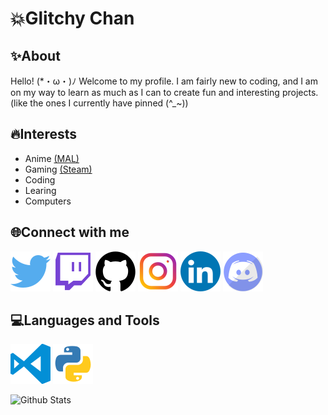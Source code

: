 # 💥Glitchy Chan

## ✨About

Hello! (*・ω・)ﾉ Welcome to my profile. I am fairly new to coding, and I am on my way to learn as much as I can to create fun and interesting projects. (like the ones I currently have pinned (^_~))

## 🔥Interests

- Anime [(MAL)](https://myanimelist.net/animelist/Glitchy-Chan)
- Gaming [(Steam)](https://steamcommunity.com/id/glitchy-chan)
- Coding
- Learing
- Computers

## 🌐Connect with me

[![Twitter]["twitter"]](https://twitter.com/intent/follow?screen_name=glitchychan)
[![Twitch]["twitch"]](https://www.twitch.tv/gl1tchychan?follow)
[![Github]["github"]](https://github.com/Glitchy-Chan)
[![Instagram]["intsa"]](https://www.instagram.com/gl1tchychan)
[![LinkedIn]["linkedin"]](https://www.linkedin.com/in/samuel-riggs-037046205)
[![Discord]["discord"]](https://discord.gg/ZxbYHEh)

## 💻Languages and Tools

[![VSCode]["vscode"]](https://code.visualstudio.com)
[![Python]["python"]](https://www.python.org)

![Github Stats](https://github-readme-stats.vercel.app/api?hide_border=true&username=Glitchy-Chan&show_icons=true&bg_color=00000000&title_color=D53E45&icon_color=D53E45&text_color=D53E45)

[comment]: # (Refernces)

["twitter"]: /assets/svgs/twitter.svg "Twitter Logo"
["twitch"]: /assets/svgs/twitch.svg "Twitch Logo"
["github"]: /assets/svgs/github.svg "Github Logo"
["intsa"]: /assets/svgs/instagram.svg "Instagram Logo"
["linkedin"]: /assets/svgs/linkedin.svg "LinkedIn Logo"
["globe"]: https://raw.githubusercontent.com/iconic/open-iconic/master/svg/globe.svg "Personal Website"
["discord"]: /assets/svgs/discord.svg "Discord Logo"
["vscode"]: /assets/svgs/vscode.svg "Visual Studio Code Logo"
["python"]: /assets/svgs/python.svg "Python Logo"
